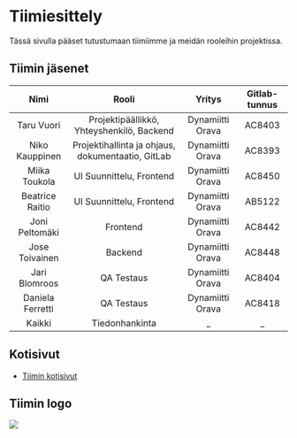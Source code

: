 # Tiimiesittely

Tässä sivulla pääset tutustumaan tiimiimme ja meidän rooleihin projektissa.

## Tiimin jäsenet

| Nimi | Rooli | Yritys | Gitlab-tunnus |
|:-:|:-:|:-:|:-:|
| Taru Vuori | Projektipäällikkö, Yhteyshenkilö, Backend | Dynamiitti Orava | AC8403 | 
| Niko Kauppinen | Projektihallinta ja ohjaus, dokumentaatio, GitLab | Dynamiitti Orava | AC8393 |
| Miika Toukola | UI Suunnittelu, Frontend | Dynamiitti Orava | AC8450 | 
| Beatrice Raitio | UI Suunnittelu, Frontend | Dynamiitti Orava | AB5122 | 
| Joni Peltomäki | Frontend | Dynamiitti Orava | AC8442 | 
| Jose Toivainen | Backend | Dynamiitti Orava | AC8448 | 
| Jari Blomroos | QA Testaus | Dynamiitti Orava | AC8404 | 
| Daniela Ferretti | QA Testaus | Dynamiitti Orava | AC8418 | 
| Kaikki | Tiedonhankinta | _ | _ |

## Kotisivut

* [Tiimin kotisivut](https://ac8442.pages.labranet.jamk.fi/dynamiittiorava-tiimiesittely/)


## Tiimin logo


![](https://gitlab.labranet.jamk.fi/AC8393/grafiteam-projekti/-/raw/master/assets/dynamiittiorava.jpg)
